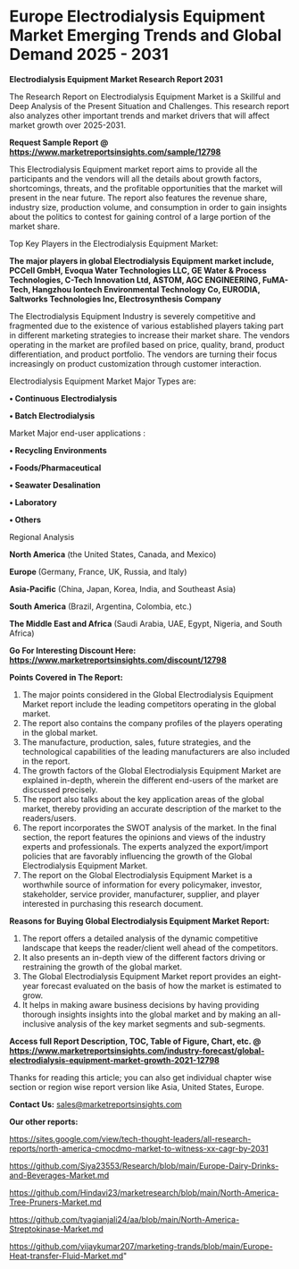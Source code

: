  # Europe Electrodialysis Equipment Market Emerging Trends and Global Demand 2025 - 2031

<strong>Electrodialysis Equipment Market Research Report 2031</strong>

The Research Report on Electrodialysis Equipment Market is a Skillful and Deep Analysis of the Present Situation and Challenges. This research report also analyzes other important trends and market drivers that will affect market growth over 2025-2031.

<strong>Request Sample Report @ <a href=https://www.marketreportsinsights.com/sample/12798>https://www.marketreportsinsights.com/sample/12798</a></strong>

This Electrodialysis Equipment market report aims to provide all the participants and the vendors will all the details about growth factors, shortcomings, threats, and the profitable opportunities that the market will present in the near future. The report also features the revenue share, industry size, production volume, and consumption in order to gain insights about the politics to contest for gaining control of a large portion of the market share.

Top Key Players in the Electrodialysis Equipment Market:

<strong>The major players in global Electrodialysis Equipment market include, PCCell GmbH, Evoqua Water Technologies LLC, GE Water & Process Technologies, C-Tech Innovation Ltd, ASTOM, AGC ENGINEERING, FuMA-Tech, Hangzhou Iontech Environmental Technology Co, EURODIA, Saltworks Technologies Inc, Electrosynthesis Company</strong>

The Electrodialysis Equipment Industry is severely competitive and fragmented due to the existence of various established players taking part in different marketing strategies to increase their market share. The vendors operating in the market are profiled based on price, quality, brand, product differentiation, and product portfolio. The vendors are turning their focus increasingly on product customization through customer interaction.

Electrodialysis Equipment Market Major Types are:

<strong>• Continuous Electrodialysis

• Batch Electrodialysis</strong>

Market Major end-user applications :

<strong>• Recycling Environments

• Foods/Pharmaceutical

• Seawater Desalination

• Laboratory

• Others</strong>

Regional Analysis

</u><strong><b>North America</b></strong> (the United States, Canada, and Mexico)

<strong><b>Europe </b></strong>(Germany, France, UK, Russia, and Italy)

<strong><b>Asia-Pacific</b></strong> (China, Japan, Korea, India, and Southeast Asia)

<strong><b>South America</b></strong> (Brazil, Argentina, Colombia, etc.)

<strong><b>The Middle East and Africa</b></strong> (Saudi Arabia, UAE, Egypt, Nigeria, and South Africa)

<strong>Go For Interesting Discount Here: <a href=https://www.marketreportsinsights.com/discount/12798>https://www.marketreportsinsights.com/discount/12798</a></strong>

<strong>Points Covered in The Report:</strong>
<ol>
  <li>The major points considered in the Global Electrodialysis Equipment Market report include the leading competitors operating in the global market.</li>
  <li>The report also contains the company profiles of the players operating in the global market.</li>
  <li>The manufacture, production, sales, future strategies, and the technological capabilities of the leading manufacturers are also included in the report.</li>
  <li>The growth factors of the Global Electrodialysis Equipment Market are explained in-depth, wherein the different end-users of the market are discussed precisely.</li>
  <li>The report also talks about the key application areas of the global market, thereby providing an accurate description of the market to the readers/users.</li>
  <li>The report incorporates the SWOT analysis of the market. In the final section, the report features the opinions and views of the industry experts and professionals. The experts analyzed the export/import policies that are favorably influencing the growth of the Global Electrodialysis Equipment Market.</li>
  <li>The report on the Global Electrodialysis Equipment Market is a worthwhile source of information for every policymaker, investor, stakeholder, service provider, manufacturer, supplier, and player interested in purchasing this research document.</li>
</ol>
<strong>Reasons for Buying Global Electrodialysis Equipment Market Report:</strong>

<ol>
  <li>The report offers a detailed analysis of the dynamic competitive landscape that keeps the reader/client well ahead of the competitors.</li>
  <li>It also presents an in-depth view of the different factors driving or restraining the growth of the global market.</li>
  <li>The Global Electrodialysis Equipment Market report provides an eight-year forecast evaluated on the basis of how the market is estimated to grow.</li>
  <li>It helps in making aware business decisions by having providing thorough insights insights into the global market and by making an all-inclusive analysis of the key market segments and sub-segments.</li>
</ol>
<strong>Access full Report Description, TOC, Table of Figure, Chart, etc. @ <a href=https://www.marketreportsinsights.com/industry-forecast/global-electrodialysis-equipment-market-growth-2021-12798>https://www.marketreportsinsights.com/industry-forecast/global-electrodialysis-equipment-market-growth-2021-12798</a></strong>


Thanks for reading this article; you can also get individual chapter wise section or region wise report version like Asia, United States, Europe.

<strong>Contact Us:</strong>
sales@marketreportsinsights.com

<strong>Our other reports:</strong>

<a href=https://sites.google.com/view/tech-thought-leaders/all-research-reports/north-america-cmocdmo-market-to-witness-xx-cagr-by-2031>https://sites.google.com/view/tech-thought-leaders/all-research-reports/north-america-cmocdmo-market-to-witness-xx-cagr-by-2031</a>

<a href=https://github.com/Siya23553/Research/blob/main/Europe-Dairy-Drinks-and-Beverages-Market.md>https://github.com/Siya23553/Research/blob/main/Europe-Dairy-Drinks-and-Beverages-Market.md</a>

<a href=https://github.com/Hindavi23/marketresearch/blob/main/North-America-Tree-Pruners-Market.md>https://github.com/Hindavi23/marketresearch/blob/main/North-America-Tree-Pruners-Market.md</a>

<a href=https://github.com/tyagianjali24/aa/blob/main/North-America-Streptokinase-Market.md>https://github.com/tyagianjali24/aa/blob/main/North-America-Streptokinase-Market.md</a>

<a href=https://github.com/vijaykumar207/marketing-trands/blob/main/Europe-Heat-transfer-Fluid-Market.md>https://github.com/vijaykumar207/marketing-trands/blob/main/Europe-Heat-transfer-Fluid-Market.md</a>"
